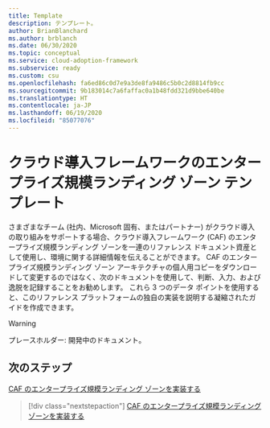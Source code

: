 ```yaml
---
title: Template
description: テンプレート。
author: BrianBlanchard
ms.author: brblanch
ms.date: 06/30/2020
ms.topic: conceptual
ms.service: cloud-adoption-framework
ms.subservice: ready
ms.custom: csu
ms.openlocfilehash: fa6ed86c0d7e9a3de8fa9486c5b0c2d8814fb9cc
ms.sourcegitcommit: 9b183014c7a6faffac0a1b48fdd321d9bbe640be
ms.translationtype: HT
ms.contentlocale: ja-JP
ms.lasthandoff: 06/19/2020
ms.locfileid: "85077076"
---
```

# <a name="cloud-adoption-framework-enterprise-scale-landing-zone-template"></a>クラウド導入フレームワークのエンタープライズ規模ランディング ゾーン テンプレート

さまざまなチーム (社内、Microsoft 固有、またはパートナー) がクラウド導入の取り組みをサポートする場合、クラウド導入フレームワーク (CAF) のエンタープライズ規模ランディング ゾーンを一連のリファレンス ドキュメント資産として使用し、環境に関する詳細情報を伝えることができます。 CAF のエンタープライズ規模ランディング ゾーン アーキテクチャの個人用コピーをダウンロードして変更するのではなく、次のドキュメントを使用して、判断、入力、および逸脱を記録することをお勧めします。 これら 3 つのデータ ポイントを使用すると、このリファレンス プラットフォームの独自の実装を説明する凝縮されたガイドを作成できます。

<!-- TODO: Need content here. -->

> [!WARNING]
> プレースホルダー: 開発中のドキュメント。

## <a name="next-steps"></a>次のステップ

[CAF のエンタープライズ規模ランディング ゾーンを実装する](./implementation.md)

> [!div class="nextstepaction"]
> [CAF のエンタープライズ規模ランディング ゾーンを実装する](./implementation.md)
